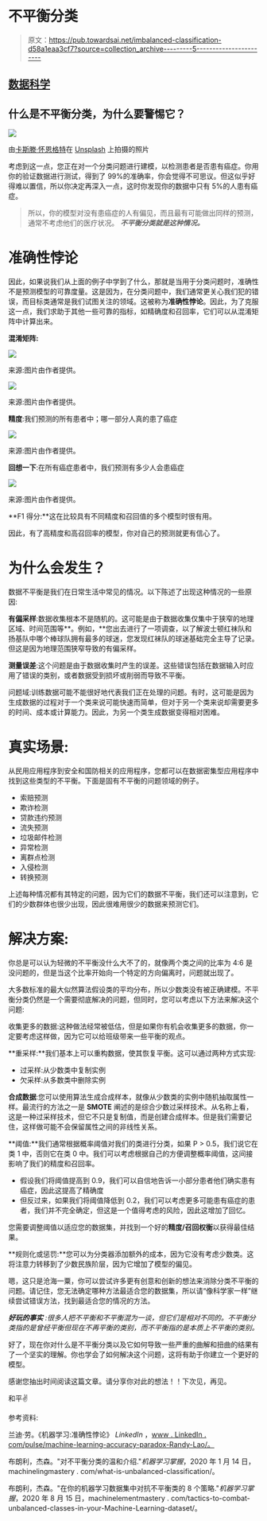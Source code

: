 # 不平衡分类

> 原文：<https://pub.towardsai.net/imbalanced-classification-d58a1eaa3cf7?source=collection_archive---------5----------------------->

## [数据科学](https://towardsai.net/p/category/data-science)

## 什么是不平衡分类，为什么要警惕它？

![](img/d06a49674cd21cb52db042fcd8d3fe88.png)

由[卡斯滕·怀恩格特](https://unsplash.com/@karsten116?utm_source=medium&utm_medium=referral)在 [Unsplash](https://unsplash.com?utm_source=medium&utm_medium=referral) 上拍摄的照片

考虑到这一点，您正在对一个分类问题进行建模，以检测患者是否患有癌症。你用你的验证数据进行测试，得到了 99%的准确率，你会觉得不可思议。但这似乎好得难以置信，所以你决定再深入一点，这时你发现你的数据中只有 5%的人患有癌症。

> 所以，你的模型对没有患癌症的人有偏见，而且最有可能做出同样的预测，通常不考虑他们的医疗状况。 ***不平衡分类就是这种情况。***

# 准确性悖论

因此，如果说我们从上面的例子中学到了什么，那就是当用于分类问题时，准确性不是预测模型的可靠度量。这是因为，在分类问题中，我们通常更关心我们犯的错误，而目标类通常是我们试图关注的领域。这被称为**准确性悖论**。因此，为了克服这一点，我们求助于其他一些可靠的指标，如精确度和召回率，它们可以从混淆矩阵中计算出来。

**混淆矩阵:**

![](img/5ffc1cfa8f0855ee154728fc1b2c5a85.png)

来源:图片由作者提供。

![](img/4031f670a1fbd7dbe7d2e28b329990a2.png)

来源:图片由作者提供。

**精度**:我们预测的所有患者中；哪一部分人真的患了癌症

![](img/e27295e556e88642a30b0524d51aca4a.png)

来源:图片由作者提供。

**回想一下**:在所有癌症患者中，我们预测有多少人会患癌症

![](img/27e72243dcdf57aad956896613ab36cf.png)

来源:图片由作者提供。

**F1 得分:**这在比较具有不同精度和召回值的多个模型时很有用。

因此，有了高精度和高召回率的模型，你对自己的预测就更有信心了。

# 为什么会发生？

数据不平衡是我们在日常生活中常见的情况。以下陈述了出现这种情况的一些原因:

**有偏采样**:数据收集根本不是随机的。这可能是由于数据收集仅集中于狭窄的地理区域、时间范围等**。例如，**您出去进行了一项调查，以了解波士顿红袜队和扬基队中哪个棒球队拥有最多的球迷，您发现红袜队的球迷基础完全主导了记录。但这是因为地理范围狭窄导致的有偏采样。

**测量误差**:这个问题是由于数据收集时产生的误差。这些错误包括在数据输入时应用了错误的类别，或者数据受到损坏或削弱而导致不平衡。

问题域:训练数据可能不能很好地代表我们正在处理的问题。有时，这可能是因为生成数据的过程对于一个类来说可能快速而简单，但对于另一个类来说却需要更多的时间、成本或计算能力。因此，为另一个类生成数据变得相对困难。

# 真实场景:

从民用应用程序到安全和国防相关的应用程序，您都可以在数据密集型应用程序中找到这些类型的不平衡。下面是固有不平衡的问题领域的例子。

*   索赔预测
*   欺诈检测
*   贷款违约预测
*   流失预测
*   垃圾邮件检测
*   异常检测
*   离群点检测
*   入侵检测
*   转换预测

上述每种情况都有其特定的问题，因为它们的数据不平衡，我们还可以注意到，它们的少数群体也很少出现，因此很难用很少的数据来预测它们。

# 解决方案:

你总是可以认为轻微的不平衡没什么大不了的，就像两个类之间的比率为 4:6 是没问题的，但是当这个比率开始向一个特定的方向偏离时，问题就出现了。

大多数标准的最大似然算法假设类的平均分布，所以少数类没有被正确建模。不平衡分类仍然是一个需要彻底解决的问题，但同时，您可以考虑以下方法来解决这个问题:

收集更多的数据:这种做法经常被低估，但是如果你有机会收集更多的数据，你一定要考虑这样做，因为它可以给班级带来一些平衡的观点。

**重采样:**我们基本上可以重构数据，使其恢复平衡。这可以通过两种方式实现:

*   过采样:从少数类中复制实例
*   欠采样:从多数类中删除实例

**合成数据**:您可以使用算法生成合成样本，就像从少数类的实例中随机抽取属性一样。最流行的方法之一是 **SMOTE** 阐述的是综合少数过采样技术。从名称上看，这是一种过采样技术，但它不只是复制值，而是创建合成样本。但是我们需要记住，这样做可能不会保留属性之间的非线性关系。

**阈值:**我们通常根据概率阈值对我们的类进行分类，如果 P > 0.5，我们说它在类 1 中，否则它在类 0 中。我们可以考虑根据自己的方便调整概率阈值，这间接影响了我们的精度和召回率。

*   假设我们将阈值提高到 0.9，我们可以自信地告诉一小部分患者他们确实患有癌症，因此这提高了精确度
*   但反过来，如果我们将阈值降低到 0.2，我们可以考虑更多可能患有癌症的患者，我们并不完全确定，但这是一个值得考虑的风险，因此这增加了回忆。

您需要调整阈值以适应您的数据集，并找到一个好的**精度/召回权衡**以获得最佳结果。

**规则化或惩罚:**您可以为分类器添加额外的成本，因为它没有考虑少数类。这将注意力转移到了少数民族阶层，因为它增加了模型的偏见。

嗯，这只是沧海一粟，你可以尝试许多更有创意和创新的想法来消除分类不平衡的问题。请记住，您无法确定哪种方法最适合您的数据集，所以请“像科学家一样”继续尝试错误方法，找到最适合您的情况的方法。

***好玩的事实*** *:很多人把不平衡和不平衡混为一谈，但它们是相对不同的。不平衡分类指的是曾经平衡但现在不再平衡的类别，而不平衡指的是本质上不平衡的类别。*

好了，现在你对什么是不平衡分类以及它如何导致一些严重的曲解和扭曲的结果有了一个坚实的理解。你也学会了如何解决这个问题，这将有助于你建立一个更好的模型。

感谢您抽出时间阅读这篇文章。请分享你对此的想法！！下次见，再见。

和平✌️

参考资料:

兰迪·劳。《机器学习:准确性悖论》 *LinkedIn* ，[www . LinkedIn . com/pulse/machine-learning-accuracy-paradox-Randy-Lao/。](http://www.linkedin.com/pulse/machine-learning-accuracy-paradox-randy-lao/.)

布朗利，杰森。"对不平衡分类的温和介绍."*机器学习掌握*，2020 年 1 月 14 日，machinelingmastery . com/what-is-unbalanced-classification/。

布朗利，杰森。"在你的机器学习数据集中对抗不平衡类的 8 个策略."*机器学习掌握*，2020 年 8 月 15 日，machinelementmastery . com/tactics-to-combat-unbalanced-classes-in-your-Machine-Learning-dataset/。